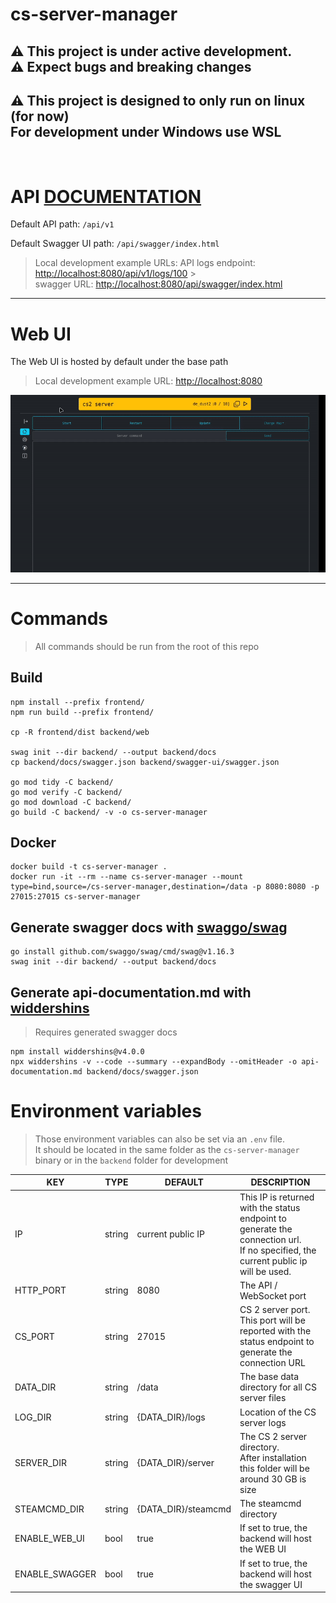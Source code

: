 # cs-server-manager

## :warning: This project is under active development.<br/>:warning: Expect bugs and breaking changes

## :warning: This project is designed to only run on linux (for now)<br/>For development under Windows use WSL

<br/>

# API [DOCUMENTATION](api-documentation.md)

Default API path: `/api/v1`

Default Swagger UI path: `/api/swagger/index.html`

> Local development example URLs:
> API logs endpoint: [http://localhost:8080/api/v1/logs/100](http://localhost:8080/api/v1/logs/100) > <br/>
> swagger URL: [http://localhost:8080/api/swagger/index.html](http://localhost:8080/api/swagger/index.html)

---

# Web UI

The Web UI is hosted by default under the base path

> Local development example URL: [http://localhost:8080](http://localhost:8080)

![Web UI](web-ui-start-server.gif)

---

# Commands

> All commands should be run from the root of this repo

## Build

```
npm install --prefix frontend/
npm run build --prefix frontend/

cp -R frontend/dist backend/web

swag init --dir backend/ --output backend/docs
cp backend/docs/swagger.json backend/swagger-ui/swagger.json

go mod tidy -C backend/
go mod verify -C backend/
go mod download -C backend/
go build -C backend/ -v -o cs-server-manager
```

## Docker

```
docker build -t cs-server-manager .
docker run -it --rm --name cs-server-manager --mount type=bind,source=/cs-server-manager,destination=/data -p 8080:8080 -p 27015:27015 cs-server-manager
```

## Generate swagger docs with [swaggo/swag](https://github.com/swaggo/swag)

```
go install github.com/swaggo/swag/cmd/swag@v1.16.3
swag init --dir backend/ --output backend/docs
```

## Generate api-documentation.md with [widdershins](https://github.com/Mermade/widdershins)

> Requires generated swagger docs

```
npm install widdershins@v4.0.0
npx widdershins -v --code --summary --expandBody --omitHeader -o api-documentation.md backend/docs/swagger.json
```

# Environment variables

> Those environment variables can also be set via an `.env` file.
> <br/>
> It should be located in the same folder as the `cs-server-manager` binary or in the `backend` folder for development

| KEY            | TYPE   | DEFAULT             | DESCRIPTION                                                                                                                           |
| -------------- | ------ | ------------------- | ------------------------------------------------------------------------------------------------------------------------------------- |
| IP             | string | current public IP   | This IP is returned with the status endpoint to generate the connection url.<br/>If no specified, the current public ip will be used. |
| HTTP_PORT      | string | 8080                | The API / WebSocket port                                                                                                              |
| CS_PORT        | string | 27015               | CS 2 server port. This port will be reported with the status endpoint to generate the connection URL                                  |
| DATA_DIR       | string | /data               | The base data directory for all CS server files                                                                                       |
| LOG_DIR        | string | {DATA_DIR}/logs     | Location of the CS server logs                                                                                                        |
| SERVER_DIR     | string | {DATA_DIR}/server   | The CS 2 server directory.<br/>After installation this folder will be around 30 GB is size                                            |
| STEAMCMD_DIR   | string | {DATA_DIR}/steamcmd | The steamcmd directory                                                                                                                |
| ENABLE_WEB_UI  | bool   | true                | If set to true, the backend will host the WEB UI                                                                                      |
| ENABLE_SWAGGER | bool   | true                | If set to true, the backend will host the swagger UI                                                                                  |
